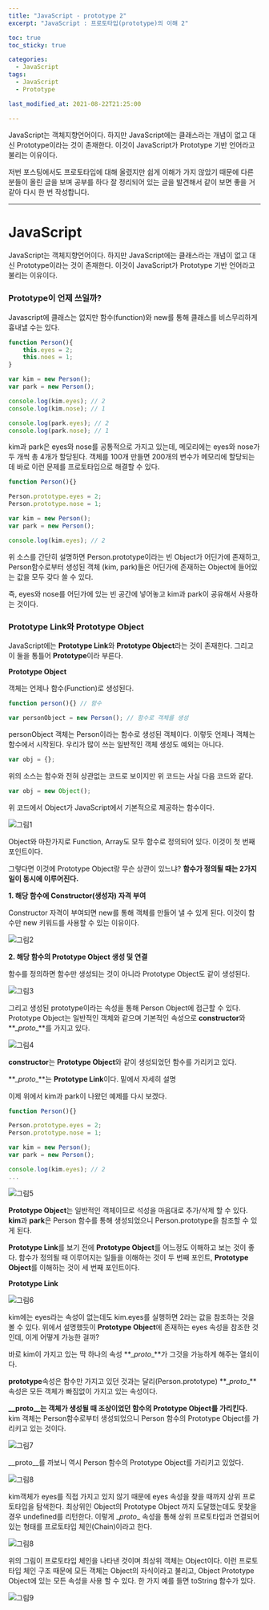 ```yaml
---
title: "JavaScript - prototype 2"
excerpt: "JavaScript : 프로토타입(prototype)의 이해 2"

toc: true
toc_sticky: true

categories:
  - JavaScript	
tags: 
  - JavaScript
  - Prototype

last_modified_at: 2021-08-22T21:25:00

---
```






JavaScript는 객체지향언어이다. 하지만 JavaScript에는 클래스라는 개념이 없고 대신 Prototype이라는 것이 존재한다. 이것이 JavaScript가 Prototype 기반 언어라고 불리는 이유이다.

저번 포스팅에서도 프로토타입에 대해 올렸지만 쉽게 이해가 가지 않았기 때문에 다른 분들이 올린 글을 보며 공부를 하다 잘 정리되어 있는 글을 발견해서 같이 보면 좋을 거 같아 다시 한 번 작성합니다.

---

# JavaScript

 JavaScript는 객체지향언어이다. 하지만 JavaScript에는 클래스라는 개념이 없고 대신 Prototype이라는 것이 존재한다. 이것이 JavaScript가 Prototype 기반 언어라고 불리는 이유이다.

### Prototype이 언제 쓰일까?

Javascript에 클래스는 없지만 함수(function)와 new를 통해 클래스를 비스무리하게 흉내낼 수는 있다.

```js
function Person(){
    this.eyes = 2;
    this.noes = 1;
}

var kim = new Person();
var park = new Person();

console.log(kim.eyes); // 2
console.log(kim.nose); // 1

console.log(park.eyes); // 2
console.log(park.nose); // 1
```

kim과 park은 eyes와 nose를 공통적으로 가지고 있는데, 메모리에는 eyes와 nose가 두 개씩 총 4개가 할당된다. 객체를 100개 만들면 200개의 변수가 메모리에 할당되는데 바로 이런 문제를 프로토타입으로 해결할 수 있다.

```js
function Person(){}

Person.prototype.eyes = 2;
Person.prototype.nose = 1;

var kim = new Person();
var park = new Person();

console.log(kim.eyes); // 2
```

위 소스를 간단히 설명하면 Person.prototype이라는 빈 Object가 어딘가에 존재하고, Person함수로부터 생성된 객체 (kim, park)들은 어딘가에 존재하는 Object에 들어있는 값을 모두 갖다 쓸 수 있다.

즉, eyes와 nose를 어딘가에 있는 빈 공간에 넣어놓고 kim과 park이 공유해서 사용하는 것이다.

### Prototype Link와 Prototype Object

JavaScript에는 **Prototype Link**와 **Prototype Object**라는 것이 존재한다. 그리고 이 둘을 통틀어 **Prototype**이라 부른다.

**Prototype Object**

객체는 언제나 함수(Function)로 생성된다.

```js
function person(){} // 함수

var personObject = new Person(); // 함수로 객체를 생성
```

personObject 객체는 Person이라는 함수로 생성된 객체이다. 이렇듯 언제나 객체는 함수에서 시작된다. 우리가 많이 쓰는 일반적인 객체 생성도 예외는 아니다.

```js
var obj = {};
```

위의 소스는 함수와 전혀 상관없는 코드로 보이지만 위 코드는 사실 다음 코드와 같다.

```js
var obj = new Object();
```

위 코드에서 Object가 JavaScript에서 기본적으로 제공하는 함수이다.

![그림1](https://miro.medium.com/max/289/1*AJIDIoBFrGtUb8Nv-IonQg.png)

Object와 마찬가지로 Function, Array도 모두 함수로 정의되어 있다. 이것이 첫 번째 포인트이다.

그렇다면 이것에 Prototype Object랑 무슨 상관이 있느냐? **함수가 정의될 때는 2가지 일이 동시에 이루어진다.**

**1. 해당 함수에 Constructor(생성자) 자격 부여**

Constructor 자격이 부여되면 new를 통해 객체를 만들어 낼 수 있게 된다. 이것이 함수만 new 키워드를 사용할 수 있는 이유이다.

<img src="https://miro.medium.com/max/386/1*rADwBTPKeORv_Qf-lhbFRA.png" alt="그림2" align="center"  />



**2. 해당 함수의 Prototype Object 생성 및 연결**

함수를 정의하면 함수만 생성되는 것이 아니라 Prototype Object도 같이 생성된다.

<img src="https://miro.medium.com/max/700/1*PZe_YnLftVZwT1dNs1Iu0A.png" alt="그림3" align="center" />

그리고 생성된 prototype이라는 속성을 통해 Person Object에 접근할 수 있다. Prototype Object는 일반적인 객체와 같으며 기본적인 속성으로 **constructor**와 **\__proto__**를 가지고 있다.

![그림4](https://miro.medium.com/max/307/1*NpSb7ha6lMdZpc8hFvBl2g.png)

**constructor**는 **Prototype Object**와 같이 생성되었던 함수를 가리키고 있다.

**\__proto__**는 **Prototype Link**이다. 밑에서 자세히 설명

이제 위에서 kim과 park이 나왔던 예제를 다시 보겠다.

```js
function Person(){}

Person.prototype.eyes = 2;
Person.prototype.nose = 1;

var kim = new Person();
var park = new Person();

console.log(kim.eyes); // 2
...
```

![그림5](https://miro.medium.com/max/294/1*PLRkoBdVZv9vZW1Z4FlLJw.png)

**Prototype Object**는 일반적인 객체이므로 석성을 마음대로 추가/삭제 할 수 있다. **kim**과 **park**은 Person 함수를 통해 생성되었으니 Person.prototype을 참조할 수 있게 된다.

**Prototype Link**를 보기 전에 **Prototype Object**를 어느정도 이해하고 보는 것이 좋다. 함수가 정의될 때 이루어지는 일들을 이해하는 것이 두 번째 포인트, **Prototype Object**를 이해하는 것이  세 번째 포인트이다.



**Prototype Link**

![그림6](https://miro.medium.com/max/226/1*TPkfy4eqiHHpWDvEOjfQCg.png)

kim에는 eyes라는 속성이 없는데도 kim.eyes를 실행하면 2라는 값을 참조하는 것을 볼 수 있다. 위에서 설명했듯이 **Prototype Object**에 존재하는 eyes 속성을 참조한 것인데, 이게 어떻게 가능한 걸까?

바로 kim이 가지고 있는 딱 하나의 속성 **\__proto__**가 그것을 가능하게 해주는 열쇠이다.

**prototype**속성은 함수만 가지고 있던 것과는 달리(Person.prototype) **\__proto__**속성은 모든 객체가 빠짐없이 가지고 있는 속성이다.

**\__proto__는 객체가 생성될 때 조상이었던 함수의 Prototype Object를 가리킨다.** kim 객체는 Person함수로부터 생성되었으니 Person 함수의 Prototype Object를 가리키고 있는 것이다.

![그림7](https://miro.medium.com/max/270/1*4V9q1tS5GWLU4sMkhOVNEg.png)

\__proto__를 까보니 역시 Person 함수의 Prototype Object를 가리키고 있었다.

![그림8](https://miro.medium.com/max/700/1*jMTxqTYDZGhykJQoimmb0A.png)



kim객체가 eyes를 직접 가지고 있지 않기 때문에 eyes 속성을 찾을 때까지 상위 프로토타입을 탐색한다. 최상위인 Object의 Prototype Object 까지 도달했는데도 못찾을 경우 undefined를 리턴한다. 이렇게 \__proto__ 속성을 통해 상위 프로토타입과 연결되어 있는 형태를 프로토타입 체인(Chain)이라고 한다.

![그림8](https://miro.medium.com/max/700/1*mwPfPuTeiQiGoPmcAXB-Kg.png)

위의 그림이 프로토타입 체인을 나타낸 것이며 최상위 객체는 Object이다. 이런 프로토타입 체인 구조 때문에 모든 객체는 Object의 자식이라고 불리고, Object Prototype Object에 있는 모든 속성을 사용 할 수 있다. 한 가지 예를 들면 toString 함수가 있다.

![그림9](https://miro.medium.com/max/395/1*VW4PFea8x7LQiHp3PI8Hrg.png)





[출처]: https://medium.com/@bluesh55/javascript-prototype-%EC%9D%B4%ED%95%B4%ED%95%98%EA%B8%B0-f8e67c286b67	"프로토타입의 이해"

